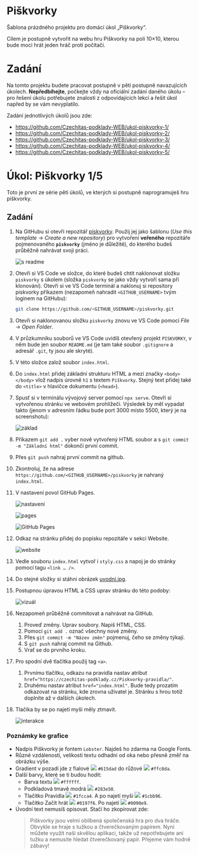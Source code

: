 # Piškvorky
Šablona prázdného projektu pro domácí úkol „Piškvorky“.

Cílem je postupně vytvořit na webu hru Piškvorky na poli 10×10, kterou bude moci hrát jeden hráč proti počítači.

# Zadání
Na tomto projektu budete pracovat postupně v pěti postupně navazujících úkolech. **Nepředbíhejte**, počkejte vždy na oficiální zadání daného úkolu – pro řešení úkolu potřebujete znalosti z odpovídajících lekcí a řešit úkol napřed by se vám nevyplatilo.

Zadání jednotlivých úkolů jsou zde:
* https://github.com/Czechitas-podklady-WEB/ukol-piskvorky-1/
* https://github.com/Czechitas-podklady-WEB/ukol-piskvorky-2/
* https://github.com/Czechitas-podklady-WEB/ukol-piskvorky-3/
* https://github.com/Czechitas-podklady-WEB/ukol-piskvorky-4/
* https://github.com/Czechitas-podklady-WEB/ukol-piskvorky-5/

# Úkol: Piškvorky 1/5

Toto je první ze série pěti úkolů, ve kterých si postupně naprogramuješ hru piškvorky.

## Zadání

1. Na GitHubu si otevři repozitář [piskvorky](https://github.com/Czechitas-podklady-WEB/piskvorky). Použij jej jako šablonu (_Use this template_ → _Create a new repository_) pro vytvoření **veřeného** repozitáře pojmenovaného **`piskvorky`** (jméno je důležité), do kterého budeš průběžně nahrávat svoji práci.

   ![s readme](zadani/s-public.png)

1. Otevři si VS Code ve složce, do které budeš chtít naklonovat složku `piskvorky` s úkolem (složka `piskvorky` se jako vždy vytvoří sama při klonování). Otevři si ve VS Code terminál a naklonuj si repository piskvorky příkazem (nezapomeň nahradit `<GITHUB_USERNAME>` tvým loginem na GitHubu):
   ```sh
   git clone https://github.com/<GITHUB_USERNAME>/piskvorky.git
   ```
1. Otevři si naklonovanou složku `piskvorky` znovu ve VS Code pomocí _File_ → _Open Folder_.

1. V průzkumníku souborů ve VS Code uvidíš otevřený projekt `PISKVORKY`, v něm bude jen soubor `README.md` (je tam také soubor `.gitignore` a adresář `.git`, ty jsou ale skryté).

1. V této složce založ soubor `index.html`.

1. Do `index.html` přidej základní strukturu HTML a mezi značky `<body></body>` vlož nadpis úrovně `h1` s textem `Piškvorky`. Stejný text přidej také do `<title>` v hlavičce dokumentu (`<head>`).

1. Spusť si v terminálu vývojový server pomocí `npx serve`. Otevři si vytvořenou stránku ve webovém prohlížeči. Výsledek by měl vypadat takto (jenom v adresním řádku bude port 3000 místo 5500, který je na screenshotu):

   ![základ](zadani/zaklad.png)

1. Příkazem `git add .` vyber nově vytvořený HTML soubor a s `git commit -m "Základní html"` dokonči první commit.

1. Přes `git push` nahraj první commit na github.

1. Zkontroluj, že na adrese `https://github.com/<GITHUB_USERNAME>/piskvorky` je nahraný `index.html`.

1. V nastavení povol GitHub Pages.

   ![nastavení](zadani/nastaveni.png)

   ![pages](zadani/pages.png)

   ![GitHub Pages](zadani/github-pages.png)

1. Odkaz na stránku přidej do popisku repozitáře v sekci Website.

   ![website](zadani/website.png)

1. Vedle souboru `index.html` vytvoř i `styly.css` a napoj je do stránky pomocí tagu `<link … />`.

1. Do stejné složky si stáhni obrázek [uvodni.jpg](https://github.com/Czechitas-podklady-WEB/Ukol-Piskvorky-1/raw/main/podklady/uvodni.jpg).

1. Postupnou úpravou HTML a CSS uprav stránku do této podoby:

   ![vizuál](zadani/vizual.png)

1. Nezapomeň průběžně commitovat a nahrávat na GitHub.

   1. Proveď změny. Uprav soubory. Napiš HTML, CSS.
   1. Pomocí `git add .` označ všechny nové změny.
   1. Přes `git commit -m "Název změn"` pojmenuj, čeho se změny týkají.
   1. S `git push` nahraj commit na Github.
   1. Vrať se do prvního kroku.

1. Pro spodní dvě tlačítka použij tag `<a>`.

   1. Prvnímu tlačítku, odkazu na pravidla nastav atribut `href="https://czechitas-podklady.cz/Piskvorky-pravidla/"`.
   1. Druhému nastav atribut `href="index.html"`. Bude tedy prozatím odkazovat na stránku, kde zrovna uživatel je. Stránku s hrou totiž doplníte až v dalších úkolech.

1. Tlačíka by se po najetí myši měly ztmavit.

   ![interakce](zadani/interakce.gif)

### Poznámky ke grafice

- Nadpis Piškvorky je fontem `Lobster`. Najdeš ho zdarma na Google Fonts.
- Různé vzdálenosti, velikosti textu odhadni od oka nebo přesně změř na obrázku výše.
- Gradient v pozadí jde z fialové ![](zadani/barva-615dad.png) `#615dad` do růžové ![](zadani/barva-ffc8da.png) `#ffc8da`.
- Další barvy, které se ti budou hodit:
  - Barva textu ![](zadani/barva-ffffff.png) `#ffffff`.
  - Podkladová tmavě modrá ![](zadani/barva-283e50.png) `#283e50`.
  - Tlačítko Pravidla ![](zadani/barva-1fcca4.png) `#1fcca4`. A po najetí myši ![](zadani/barva-1cbb96.png) `#1cbb96`.
  - Tlačítko Začít hrát ![](zadani/barva-0197f6.png) `#0197f6`. Po najetí ![](zadani/barva-0090e9.png) `#0090e9`.
- Úvodní text nemusíš opisovat. Stačí ho zkopírovat zde:
  > Piškvorky jsou velmi oblíbená společenská hra pro dva hráče.
  > Obvykle se hraje s tužkou a čtverečkovaným papírem.
  > Nyní můžete využít naši skvělou aplikaci, takže už nepotřebujete ani tužku a nemusíte hledat čtverečkovaný papír.
  > Přejeme vám hodně zábavy!
